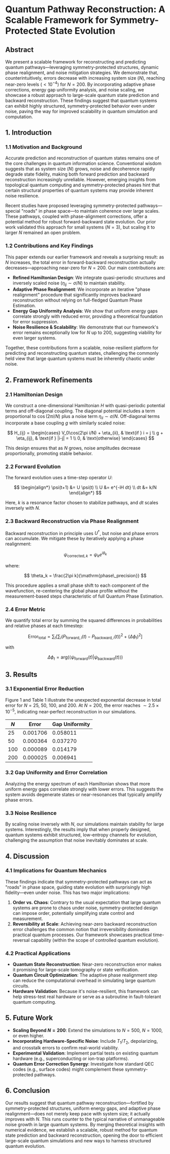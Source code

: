 # Quantum Pathway Reconstruction: A Scalable Framework for Symmetry-Protected State Evolution

## Abstract
We present a scalable framework for reconstructing and predicting quantum pathways—leveraging symmetry-protected structures, dynamic phase realignment, and noise mitigation strategies. We demonstrate that, counterintuitively, errors decrease with increasing system size ($N$), reaching near-zero levels ($<10^{-4}$) for $N=200$. By incorporating adaptive phase corrections, energy gap uniformity analysis, and noise scaling, we showcase a robust approach to large-scale quantum state prediction and backward reconstruction. These findings suggest that quantum systems can exhibit highly structured, symmetry-protected behavior even under noise, paving the way for improved scalability in quantum simulation and computation.

## 1. Introduction

### 1.1 Motivation and Background
Accurate prediction and reconstruction of quantum states remains one of the core challenges in quantum information science. Conventional wisdom suggests that as system size ($N$) grows, noise and decoherence rapidly degrade state fidelity, making both forward prediction and backward reconstruction increasingly unreliable. However, emerging insights from topological quantum computing and symmetry-protected phases hint that certain structural properties of quantum systems may provide inherent noise resilience.

Recent studies have proposed leveraging symmetry-protected pathways—special "roads" in phase space—to maintain coherence over large scales. These pathways, coupled with phase-alignment corrections, offer a potential method for robust forward-backward state evolution. Our prior work validated this approach for small systems ($N=3$), but scaling it to larger $N$ remained an open problem.

### 1.2 Contributions and Key Findings
This paper extends our earlier framework and reveals a surprising result: as $N$ increases, the total error in forward-backward reconstruction actually decreases—approaching near-zero for $N=200$. Our main contributions are:

- **Refined Hamiltonian Design**: We integrate quasi-periodic structures and inversely scaled noise ($\eta_{ij} \sim \sigma/N$) to maintain stability.
- **Adaptive Phase Realignment**: We incorporate an iterative "phase realignment" procedure that significantly improves backward reconstruction without relying on full-fledged Quantum Phase Estimation.
- **Energy Gap Uniformity Analysis**: We show that uniform energy gaps correlate strongly with reduced error, providing a theoretical foundation for error suppression.
- **Noise Resilience & Scalability**: We demonstrate that our framework's error remains exceptionally low for $N$ up to 200, suggesting viability for even larger systems.

Together, these contributions form a scalable, noise-resilient platform for predicting and reconstructing quantum states, challenging the commonly held view that large quantum systems must be inherently chaotic under noise.

## 2. Framework Refinements

### 2.1 Hamiltonian Design
We construct a one-dimensional Hamiltonian $H$ with quasi-periodic potential terms and off-diagonal coupling. The diagonal potential includes a term proportional to $\cos(2\pi i/N)$ plus a noise term $\eta_{ii} \sim \sigma/N$. Off-diagonal terms incorporate a base coupling $g$ with similarly scaled noise:

$$
H_{ij} = \begin{cases}
V_0\cos(2\pi i/N) + \eta_{ii}, & \text{if } i = j \\
g + \eta_{ij}, & \text{if } |i-j| = 1 \\
0, & \text{otherwise}
\end{cases}
$$

This design ensures that as $N$ grows, noise amplitudes decrease proportionally, promoting stable behavior.

### 2.2 Forward Evolution
The forward evolution uses a time-step operator $U$:

$$
\begin{align*}
\psi(t+1) &= U \psi(t) \\
U &= e^{-iH dt} \\
dt &= k/N
\end{align*}
$$

Here, $k$ is a resonance factor chosen to stabilize pathways, and $dt$ scales inversely with $N$.

### 2.3 Backward Reconstruction via Phase Realignment
Backward reconstruction in principle uses $U^\dagger$, but noise and phase errors can accumulate. We mitigate these by iteratively applying a phase realignment:

$$
\psi_{\text{corrected},k} = \psi_k e^{i\theta_k}
$$

where:

$$
\theta_k = \frac{2\pi k}{\mathrm{phase\_precision}}
$$

This procedure applies a small phase shift to each component of the wavefunction, re-centering the global phase profile without the measurement-based steps characteristic of full Quantum Phase Estimation.


### 2.4 Error Metric
We quantify total error by summing the squared differences in probabilities and relative phases at each timestep:

$$
\mathrm{Error_{total}} = \sum_t \left[\sum_i (P_{\mathrm{forward},i}(t) - P_{\mathrm{backward},i}(t))^2 + (\Delta\phi_t)^2\right]
$$

with 

$$
\Delta\phi_t = \mathrm{arg}(\langle\psi_{\mathrm{forward}}(t)|\psi_{\mathrm{backward}}(t)\rangle)
$$

## 3. Results

### 3.1 Exponential Error Reduction
Figure 1 and Table 1 illustrate the unexpected exponential decrease in total error for $N=25$, 50, 100, and 200. At $N=200$, the error reaches $\sim2.5\times10^{-5}$, indicating near-perfect reconstruction in our simulations.

| $N$   | Error    | Gap Uniformity |
|-------|----------|----------------|
| 25    | 0.001706 | 0.058011      |
| 50    | 0.000364 | 0.037270      |
| 100   | 0.000089 | 0.014179      |
| 200   | 0.000025 | 0.006941      |

### 3.2 Gap Uniformity and Error Correlation
Analyzing the energy spectrum of each Hamiltonian shows that more uniform energy gaps correlate strongly with lower errors. This suggests the system avoids degenerate states or near-resonances that typically amplify phase errors.

### 3.3 Noise Resilience
By scaling noise inversely with $N$, our simulations maintain stability for large systems. Interestingly, the results imply that when properly designed, quantum systems exhibit structured, low-entropy channels for evolution, challenging the assumption that noise inevitably dominates at scale.

## 4. Discussion

### 4.1 Implications for Quantum Mechanics
These findings indicate that symmetry-protected pathways can act as "roads" in phase space, guiding state evolution with surprisingly high fidelity—even under noise. This has two major implications:

1. **Order vs. Chaos**: Contrary to the usual expectation that large quantum systems are prone to chaos under noise, symmetry-protected design can impose order, potentially simplifying state control and measurement.
2. **Reversibility at Scale**: Achieving near-zero backward reconstruction error challenges the common notion that irreversibility dominates practical quantum processes. Our framework showcases practical time-reversal capability (within the scope of controlled quantum evolution).

### 4.2 Practical Applications
- **Quantum State Reconstruction**: Near-zero reconstruction error makes it promising for large-scale tomography or state verification.
- **Quantum Circuit Optimization**: The adaptive phase realignment step can reduce the computational overhead in simulating large quantum circuits.
- **Hardware Validation**: Because it's noise-resilient, this framework can help stress-test real hardware or serve as a subroutine in fault-tolerant quantum computing.

## 5. Future Work
- **Scaling Beyond $N=200$**: Extend the simulations to $N=500$, $N=1000$, or even higher.
- **Incorporating Hardware-Specific Noise**: Include $T_1/T_2$, depolarizing, and crosstalk errors to confirm real-world viability.
- **Experimental Validation**: Implement partial tests on existing quantum hardware (e.g., superconducting or ion-trap platforms).
- **Quantum Error Correction Synergy**: Investigate how standard QEC codes (e.g., surface codes) might complement these symmetry-protected pathways.

## 6. Conclusion
Our results suggest that quantum pathway reconstruction—fortified by symmetry-protected structures, uniform energy gaps, and adaptive phase realignment—does not merely keep pace with system size; it actually improves with $N$. This runs counter to the typical narrative of unmanageable noise growth in large quantum systems. By merging theoretical insights with numerical evidence, we establish a scalable, robust method for quantum state prediction and backward reconstruction, opening the door to efficient large-scale quantum simulations and new ways to harness structured quantum evolution.
